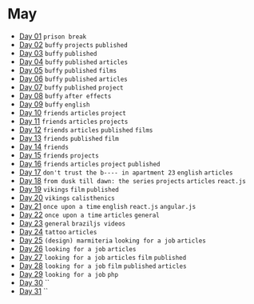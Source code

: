 # May

- [Day 01](05-01-2016.md) `prison break`
- [Day 02](05-02-2016.md) `buffy` `projects` `published`
- [Day 03](05-03-2016.md) `buffy` `published`
- [Day 04](05-04-2016.md) `buffy` `published` `articles`
- [Day 05](05-05-2016.md) `buffy` `published` `films`
- [Day 06](05-06-2016.md) `buffy` `published` `articles`
- [Day 07](05-07-2016.md) `buffy` `published` `project`
- [Day 08](05-08-2016.md) `buffy` `after effects`
- [Day 09](05-09-2016.md) `buffy` `english`
- [Day 10](05-10-2016.md) `friends` `articles` `project`
- [Day 11](05-11-2016.md) `friends` `articles` `projects`
- [Day 12](05-12-2016.md) `friends` `articles` `published` `films`
- [Day 13](05-13-2016.md) `friends` `published` `film`
- [Day 14](05-14-2016.md) `friends`
- [Day 15](05-15-2016.md) `friends` `projects`
- [Day 16](05-16-2016.md) `friends` `articles` `project` `published`
- [Day 17](05-17-2016.md) `don't trust the b---- in apartment 23` `english` `articles`
- [Day 18](05-18-2016.md) `from dusk till dawn: the series` `projects` `articles` `react.js`
- [Day 19](05-19-2016.md) `vikings` `film` `published`
- [Day 20](05-20-2016.md) `vikings` `calisthenics`
- [Day 21](05-21-2016.md) `once upon a time` `english` `react.js` `angular.js`
- [Day 22](05-22-2016.md) `once upon a time` `articles` `general`
- [Day 23](05-23-2016.md) `general` `braziljs videos`
- [Day 24](05-24-2016.md) `tattoo` `articles`
- [Day 25](05-25-2016.md) `(design) marmiteria` `looking for a job` `articles`
- [Day 26](05-26-2016.md) `looking for a job` `articles`
- [Day 27](05-27-2016.md) `looking for a job` `articles` `film` `published`
- [Day 28](05-28-2016.md) `looking for a job` `film` `published` `articles`
- [Day 29](05-29-2016.md) `looking for a job` `php`
- [Day 30](05-30-2016.md) ``
- [Day 31](05-31-2016.md) ``
